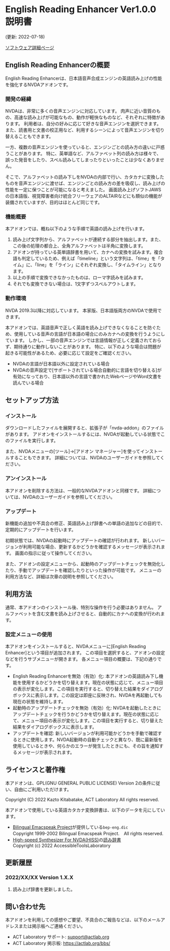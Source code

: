# English Reading Enhancer Ver1.0.0 説明書

(更新:  2022-07-18)

[ソフトウェア詳細ページ](https://actlab.org/software/ERE)

## English Reading Enhancerの概要

English Reading Enhancerは、日本語音声合成エンジンの英語読み上げの性能を強化するNVDAアドオンです。

### 開発の経緯

NVDAは、非常に多くの音声エンジンに対応しています。
肉声に近い音質のもの、高速な読み上げが可能なもの、動作が軽快なものなど、それぞれに特徴があります。
利用者は、自分の好みに応じて好きな音声エンジンを選択できます。
また、読書用と文書の校正用など、利用するシーンによって音声エンジンを切り替えることもできます。

一方、複数の音声エンジンを使っていると、エンジンごとの読み方の違いに戸惑うことがあります。
特に、英単語など、アルファベット列の読み方は様々で、誤った発音をしたり、スペル読みしてしまったりといったことは少なくありません。

そこで、アルファベットの読み下しをNVDAの内部で行い、カタカナに変換したものを音声エンジンに渡せば、エンジンごとの読み方の差を吸収し、読み上げの性能を一定に保つことが可能になると考えました。
画面読み上げソフトJAWSの日本語版、視覚障害者向け統合フリーウェアのALTAIRなどにも類似の機能が装備されていますが、目的はほとんど同じです。

### 機能概要

本アドオンでは、概ね以下のような手順で英語の読み上げを行います。

1. 読み上げ文字列から、アルファベットが連続する部分を抽出します。また、この後の処理の都合上、全角アルファベットは半角に変換します。
2. アドオンが持っている英単語辞書を用いて、カナへの変換を試みます。複合語も判定しているため、例えば「timeline」という文字列は、「time」を「タイム」に、「line」を「ライン」にそれぞれ変換し、「タイムライン」となります。
3. 以上の手順で変換できなかったものは、ローマ字読みを試みます。
4. それでも変換できない場合は、1文字ずつスペルアウトします。

### 動作環境

NVDA 2019.3以降に対応しています。
本家版、日本語版両方のNVDAで使用できます。

本アドオンでは、英語音声で正しく英語を読み上げできなくなることを防ぐため、使用している音声の言語が日本語の場合にのみカナへの変換を行うようにしています。
しかし、一部の音声エンジンでは言語情報が正しく定義されておらず、期待通りに動作しないことがあります。
特に、以下のような場合は問題が起きる可能性があるため、必要に応じて設定をご確認ください。

* NVDAの言語が日本語以外に設定されている場合
* NVDAの音声設定で[サポートされている場合自動的に言語を切り替える]が有効になっており、日本語以外の言語で書かれたWebページやWord文書を読んでいる場合

## セットアップ方法

### インストール

ダウンロードしたファイルを展開すると、拡張子が「nvda-addon」のファイルがあります。
アドオンをインストールするには、NVDAが起動している状態でこのファイルを実行します。

また、NVDAメニューの[ツール]→[アドオン マネージャー]を使ってインストールすることもできます。
詳細については、NVDAのユーザーガイドを参照してください。

### アンインストール

本アドオンを削除する方法は、一般的なNVDAアドオンと同様です。
詳細については、NVDAのユーザーガイドを参照してください。

### アップデート

新機能の追加や不具合の修正、英語読み上げ辞書への単語の追加などの目的で、定期的にアップデートを行います。

初期状態では、NVDAの起動時にアップデートの確認が行われます。
新しいバージョンが利用可能な場合、更新するかどうかを確認するメッセージが表示されます。
画面の指示に従って操作してください。

また、アドオンの設定メニューから、起動時のアップデートチェックを無効化したり、手動でアップデートを確認したりといった操作が可能です。
メニューの利用方法など、詳細は次章の説明を参照してください。

## 利用方法

通常、本アドオンのインストール後、特別な操作を行う必要はありません。
アルファベットを含む文書を読み上げさせると、自動的にカナへの変換が行われます。

### 設定メニューの使用

本アドオンをインストールすると、NVDAメニューに[English Reading Enhancer]という項目が追加されます。
この項目を選択すると、アドオンの設定などを行うサブメニューが開きます。
各メニュー項目の概要は、下記の通りです。

* English Reading Enhancerを無効（有効）化: 本アドオンの英語読み下し機能を使用するかどうかを切り替えます。現在の状態に応じて、メニュー項目の表示が変化します。この項目を実行すると、切り替えた結果をダイアログボックスに表示します。この設定は即座に反映され、NVDAを再起動しても現在の状態を維持します。
* 起動時のアップデートチェックを無効（有効）化: NVDAを起動したときにアップデートチェックを行うかどうかを切り替えます。現在の状態に応じて、メニュー項目の表示が変化します。この項目を実行すると、切り替えた結果をダイアログボックスに表示します。
* アップデートを確認: 新しいバージョンが利用可能かどうかを手動で確認するときに使用します。NVDA起動時の自動チェックと異なり、既に最新版を使用しているときや、何らかのエラーが発生したときにも、その旨を通知するメッセージが表示されます。

## ライセンスと著作権

本アドオンは、GPL(GNU GENERAL PUBLIC LICENSE) Version 2の条件に従い、自由にご利用いただけます。

Copyright (C) 2022 Kazto Kitabatake, ACT Laboratory All rights reserved.

本アドオンで使用している英語カタカナ変換辞書は、以下のデータを元にしています。

* [Bilingual Emacspeak Project](http://www.argv.org/bep/)が提供している`bep-eng.dic`  
  Copyright 1999-2002 Bilingual Emacspeak Project.　All rights reserved.
* [High-speed Synthesizer For NVDA(HISS)](https://actlab.org/software/hiss)の[読み辞書](https://github.com/actlaboratory/HISS-dictionary)  
  Copyright (c) 2022 AccessibleToolsLaboratory

## 更新履歴

### 2022/XX/XX Version 1.X.X

1. 読み上げ辞書を更新しました。

## 問い合わせ先

本アドオンを利用しての感想やご要望、不具合のご報告などは、以下のメールアドレスまたは掲示板へご連絡ください。

* ACT Laboratory サポート: <support@actlab.org>
* ACT Laboratory 掲示板: <https://actlab.org/bbs/>
